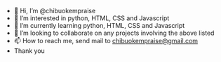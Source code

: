 - 👋 Hi, I’m @chibuokempraise
- 👀 I’m interested in python, HTML, CSS and Javascript 
- 🌱 I’m currently learning python, HTML, CSS and Javascript
- 💞️ I’m looking to collaborate on any projects involving the above listed
- 📫 How to reach me, send mail to chibuokempraise@gmail.com
- Thank you

<!---
chibuokempraise/chibuokempraise is a ✨ special ✨ repository because its `README.md` (this file) appears on your GitHub profile.
You can click the Preview link to take a look at your changes.
--->
